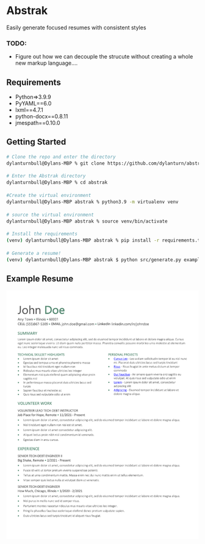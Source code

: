 # Abstrak
Easily generate focused resumes with consistent styles

### TODO:
- Figure out how we can decouple the strucute without creating a whole new markup language....

## Requirements
- Python=>3.9.9
- PyYAML==6.0
- lxml==4.7.1
- python-docx==0.8.11
- jmespath==0.10.0

## Getting Started
```sh
# Clone the repo and enter the directory
dylanturnbull@Dylans-MBP % git clone https://github.com/dylanturn/abstrak.git

# Enter the Abstrak directory
dylanturnbull@Dylans-MBP % cd abstrak

#Create the virtual environment
dylanturnbull@Dylans-MBP abstrak % python3.9 -m virtualenv venv

# source the virtual environment
dylanturnbull@Dylans-MBP abstrak % source venv/bin/activate

# Install the requirements
(venv) dylanturnbull@Dylans-MBP abstrak % pip install -r requirements.txt

# Generate a resume!
(venv) dylanturnbull@Dylans-MBP abstrak $ python src/generate.py examples/example-resume-data.yml examples/example-resume-style.yml examples/example-resume.docx
```

## Example Resume
![example-resume](examples/example-resume.png)